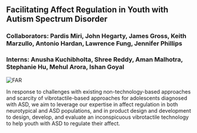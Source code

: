 ## Facilitating Affect Regulation in Youth with Autism Spectrum Disorder

### **Collaborators**: Pardis Miri, John Hegarty, James Gross, Keith Marzullo, Antonio Hardan, Lawrence Fung, Jennifer Phillips
### **Interns**: Anusha Kuchibholta, Shree Reddy, Aman Malhotra, Stephanie Hu, Mehul Arora, Ishan Goyal 

![FAR](image.jpg)

In response to challenges with existing non-technology-based approaches and scarcity of vibrotactile-based approaches for adolescents diagnosed with ASD, we aim to leverage our expertise in affect regulation in both neurotypical and ASD populations, and in product design and development to design, develop, and evaluate an inconspicuous vibrotactile technology to help youth with ASD to regulate their affect.

